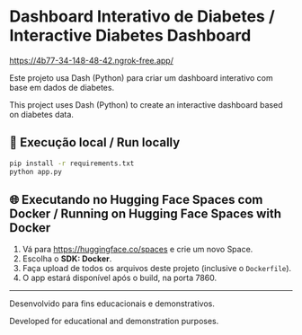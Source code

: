 # Dashboard Interativo de Diabetes / Interactive Diabetes Dashboard

https://4b77-34-148-48-42.ngrok-free.app/

Este projeto usa Dash (Python) para criar um dashboard interativo com base em dados de diabetes.

This project uses Dash (Python) to create an interactive dashboard based on diabetes data.

## 🚀 Execução local / Run locally

```bash
pip install -r requirements.txt
python app.py
```

## 🌐 Executando no Hugging Face Spaces com Docker / Running on Hugging Face Spaces with Docker

1. Vá para https://huggingface.co/spaces e crie um novo Space.
2. Escolha o **SDK: Docker**.
3. Faça upload de todos os arquivos deste projeto (inclusive o `Dockerfile`).
4. O app estará disponível após o build, na porta 7860.

---

Desenvolvido para fins educacionais e demonstrativos.

Developed for educational and demonstration purposes.
